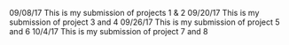 09/08/17
This is my submission of projects 1 & 2
09/20/17
This is my submission of project 3 and 4
09/26/17
This is my submission of project 5 and 6
10/4/17
This is my submission of project 7 and 8
